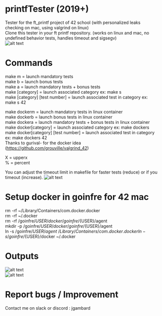 # printfTester (2019+)
Tester for the ft_printf project of 42 school (with personalized leaks checking on mac, using valgrind on linux)  
Clone this tester in your ft printf repository. (works on linux and mac, no undefined behavior tests, handles timeout and sigsegv)  
![alt text](https://i.imgur.com/qRfDYuU.png)


# Commands
make m = launch mandatory tests   
make b = launch bonus tests   
make a = launch mandatory tests + bonus tests  
make [category] = launch associated category ex: make s  
make [category] [test number] = launch associated test in category ex: make s 42  

make dockerm = launch mandatory tests in linux container  
make dockerb = launch bonus tests in linux container  
make dockera = launch mandatory tests + bonus tests in linux container  
make docker[category] = launch associated category ex: make dockers    
make docker[category] [test number] = launch associated test in category ex: make dockers 42   
Thanks to gurival- for the docker idea (https://github.com/grouville/valgrind_42)  

X = upperx  
% = percent  

You can adjust the timeout limit in makefile for faster tests (reduce) or if you timeout (increase).
![alt text](https://i.imgur.com/RGTqT64.png)  


# Setup docker in goinfre for 42 mac  
rm -rf ~/Library/Containers/com.docker.docker  
rm -rf ~/.docker  
rm -rf /goinfre/${USER}/docker /goinfre/${USER}/agent  
mkdir -p /goinfre/${USER}/docker /goinfre/${USER}/agent  
ln -s /goinfre/${USER}/agent ~/Library/Containers/com.docker.docker  
ln -s /goinfre/${USER}/docker ~/.docker  


# Outputs
![alt text](https://i.imgur.com/FsgbPxO.png)  
![alt text](https://i.imgur.com/qJfhyeL.png)  


# Report bugs / Improvement
Contact me on slack or discord : jgambard
